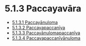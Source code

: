 

# 5.1.3 Paccayavāra

* [5.1.3.1 Paccayānuloma](5.1.3/5.1.3.1.md)
* [5.1.3.2 Paccayapaccanīya](5.1.3/5.1.3.2.md)
* [5.1.3.3 Paccayānulomapaccanīya](5.1.3/5.1.3.3.md)
* [5.1.3.4 Paccayapaccanīyānuloma](5.1.3/5.1.3.4.md)




